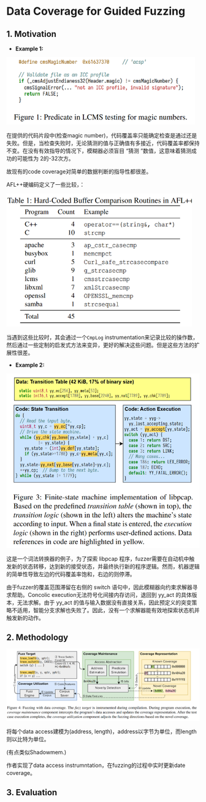 # Data Coverage for Guided Fuzzing

## 1. Motivation

- **Example 1:**

<img src="../Figures/image-20241030161539775.png" style="zoom:67%;" />

在提供的代码片段中(检查magic number)，代码覆盖率只能确定检查是通过还是失败。但是，当检查失败时，无论猜测的值与正确值有多接近，代码覆盖率都保持不变。在没有有效指导的情况下，模糊器必须盲目 “猜测 ”数值，这意味着猜测成功的可能性为 2的-32次方。

故现有的code coverage对简单的数据判断的指导性都很差。

AFL++硬编码定义了一些比较，：

<img src="../Figures/image-20241030162200579.png" style="zoom:67%;" />

当遇到这些比较时，其会通过一个`CmpLog` instrumentation来记录比较的操作数，然后通过一些定制的启发式方法来变异，更好的解决这些问题。但是这些方法的扩展性很差。

- **Example 2:**

<img src="../Figures/image-20241030162652471.png" style="zoom: 67%;" />

这是一个词法转换器的例子，为了探索 libpcap 程序，fuzzer需要在自动机中触发新的状态转移，达到新的接受状态，并最终执行新的程序逻辑。然而，机器逻辑的简单性导致左边的代码覆盖率饱和，右边的则停滞。

由于fuzzer的覆盖范围滞留在右侧的 switch 语句中，因此模糊器向约束求解器寻求帮助。Concolic execution无法符号化间接内存访问，退回到 yy_act 的具体版本，无法求解。由于 yy_act 的值与输入数据没有直接关系，因此预定义的突变策略不适用，智能分支求解也失败了。因此，没有一个求解器能有效地探索状态机并触发新的动作。

## 2. Methodology

![](../Figures/image-20241030163128094.png)

将每个data access建模为(address, length)，address以字节为单位，而length则以比特为单位。

(有点类似Shadowmem.)

作者实现了data access instrumntation，在fuzzing的过程中实时更新date coverage。

## 3. Evaluation